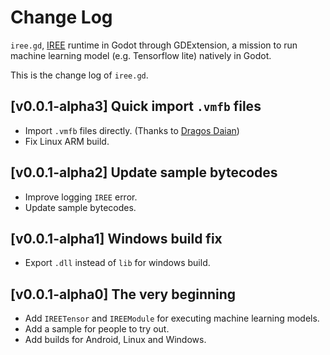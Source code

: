 # Change Log

`iree.gd`, [IREE](https://github.com/openxla/iree) runtime in Godot through GDExtension, a mission to run machine learning model (e.g. Tensorflow lite) natively in Godot.

This is the change log of `iree.gd`.

## [v0.0.1-alpha3] Quick import `.vmfb` files

- Import `.vmfb` files directly. (Thanks to [Dragos Daian](https://github.com/Ughuuu))
- Fix Linux ARM build.

## [v0.0.1-alpha2] Update sample bytecodes

- Improve logging `IREE` error.
- Update sample bytecodes.

## [v0.0.1-alpha1] Windows build fix

- Export `.dll` instead of `lib` for windows build.

## [v0.0.1-alpha0] The very beginning

- Add `IREETensor` and `IREEModule` for executing machine learning models.
- Add a sample for people to try out.
- Add builds for Android, Linux and Windows.
